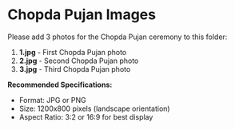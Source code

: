 # Chopda Pujan Images

Please add 3 photos for the Chopda Pujan ceremony to this folder:

1. **1.jpg** - First Chopda Pujan photo
2. **2.jpg** - Second Chopda Pujan photo
3. **3.jpg** - Third Chopda Pujan photo

**Recommended Specifications:**
- Format: JPG or PNG
- Size: 1200x800 pixels (landscape orientation)
- Aspect Ratio: 3:2 or 16:9 for best display

